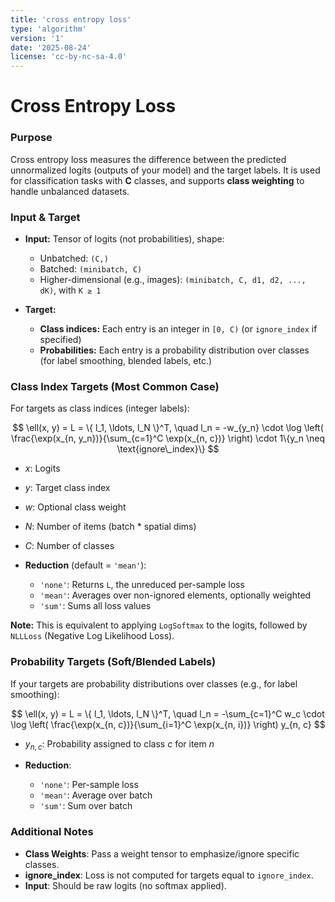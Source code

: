 ```yaml
---
title: 'cross entropy loss'
type: 'algorithm'
version: '1'
date: '2025-08-24'
license: 'cc-by-nc-sa-4.0'
---
```


# Cross Entropy Loss

### Purpose

Cross entropy loss measures the difference between the predicted unnormalized
logits (outputs of your model) and the target labels. It is used for
classification tasks with **C** classes, and supports **class weighting** to
handle unbalanced datasets.

### Input & Target

- **Input:** Tensor of logits (not probabilities), shape:

  - Unbatched: `(C,)`
  - Batched: `(minibatch, C)`
  - Higher-dimensional (e.g., images): `(minibatch, C, d1, d2, ..., dK)`, with
    `K ≥ 1`

- **Target:**

  - **Class indices:** Each entry is an integer in `[0, C)` (or `ignore_index`
    if specified)
  - **Probabilities:** Each entry is a probability distribution over classes
    (for label smoothing, blended labels, etc.)

### Class Index Targets (Most Common Case)

For targets as class indices (integer labels):

$$
\ell(x, y) = L = \{ l_1, \ldots, l_N \}^T, \quad l_n = -w_{y_n} \cdot \log \left( \frac{\exp(x_{n, y_n})}{\sum_{c=1}^C \exp(x_{n, c})} \right) \cdot 1\{y_n \neq \text{ignore\_index}\}
$$

- $x$: Logits

- $y$: Target class index

- $w$: Optional class weight

- $N$: Number of items (batch \* spatial dims)

- $C$: Number of classes

- **Reduction** (default = `'mean'`):

  - `'none'`: Returns `L`, the unreduced per-sample loss
  - `'mean'`: Averages over non-ignored elements, optionally weighted
  - `'sum'`: Sums all loss values

**Note:** This is equivalent to applying `LogSoftmax` to the logits, followed
by `NLLLoss` (Negative Log Likelihood Loss).

### Probability Targets (Soft/Blended Labels)

If your targets are probability distributions over classes (e.g., for label
smoothing):

$$
\ell(x, y) = L = \{ l_1, \ldots, l_N \}^T, \quad l_n = -\sum_{c=1}^C w_c \cdot \log \left( \frac{\exp(x_{n, c})}{\sum_{i=1}^C \exp(x_{n, i})} \right) y_{n, c}
$$

- $y_{n, c}$: Probability assigned to class $c$ for item $n$

- **Reduction**:

  - `'none'`: Per-sample loss
  - `'mean'`: Average over batch
  - `'sum'`: Sum over batch

### Additional Notes

- **Class Weights**: Pass a weight tensor to emphasize/ignore specific classes.
- **ignore_index**: Loss is not computed for targets equal to `ignore_index`.
- **Input**: Should be raw logits (no softmax applied).
